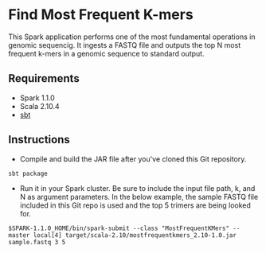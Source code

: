 # Find Most Frequent K-mers

This Spark application performs one of the most fundamental operations in genomic sequencig. It ingests a FASTQ file and outputs the top N most frequent k-mers in a genomic sequence to standard output.

## Requirements
* Spark 1.1.0
* Scala 2.10.4
* [sbt](scala-sbt.org)

## Instructions
* Compile and build the JAR file after you've cloned this Git repository.
```shell
sbt package
```
* Run it in your Spark cluster. Be sure to include the input file path, k, and N as argument parameters. In the below example, the sample FASTQ file included in this Git repo is used and the top 5 trimers are being looked for.
```shell
$SPARK-1.1.0_HOME/bin/spark-submit --class "MostFrequentKMers" --master local[4] target/scala-2.10/mostfrequentkmers_2.10-1.0.jar sample.fastq 3 5
```
